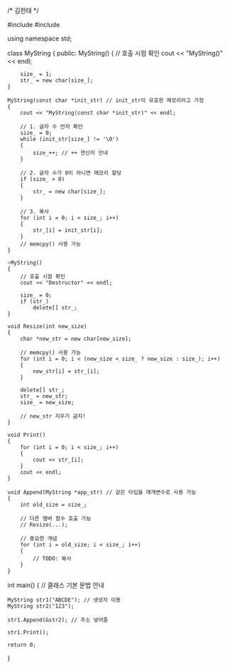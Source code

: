 /*
   김한태
*/

#include <iostream>
#include <cstring>

using namespace std;


class MyString
{
public:
    MyString()
    {
        // 호출 시점 확인
        cout << "MyString()" << endl;

        size_ = 1;
        str_ = new char[size_];
    }

    MyString(const char *init_str) // init_str이 유효한 메모리라고 가정
    {
        cout << "MyString(const char *init_str)" << endl;

        // 1. 글자 수 먼저 확인
        size_ = 0;
        while (init_str[size_] != '\0')
        {
            size_++; // ++ 연산자 안내
        }

        // 2. 글자 수가 0이 아니면 메모리 할당
        if (size_ > 0)
        {
            str_ = new char[size_];
        }

        // 3. 복사
        for (int i = 0; i < size_; i++)
        {
            str_[i] = init_str[i];
        }
        // memcpy() 사용 가능
    }

    ~MyString()
    {
        // 호출 시점 확인
        cout << "Destructor" << endl;

        size_ = 0;
        if (str_)
            delete[] str_;
    }

    void Resize(int new_size)
    {
        char *new_str = new char[new_size];

        // memcpy() 사용 가능
        for (int i = 0; i < (new_size < size_ ? new_size : size_); i++)
        {
            new_str[i] = str_[i];
        }

        delete[] str_;
        str_ = new_str;
        size_ = new_size;

        // new_str 지우기 금지!
    }

    void Print()
    {
        for (int i = 0; i < size_; i++)
        {
            cout << str_[i];
        }
        cout << endl;
    }

    void Append(MyString *app_str) // 같은 타입을 매개변수로 사용 가능
    {
        int old_size = size_;

        // 다른 멤버 함수 호출 가능
        // Resize(...);

        // 중요한 개념
        for (int i = old_size; i < size_; i++)
        {
            // TODO: 복사
        }
    }



int main()
{
    // 클래스 기본 문법 안내

    MyString str1("ABCDE"); // 생성자 이용
    MyString str2("123");

    str1.Append(&str2); // 주소 넣어줌

    str1.Print();

    return 0;
}
